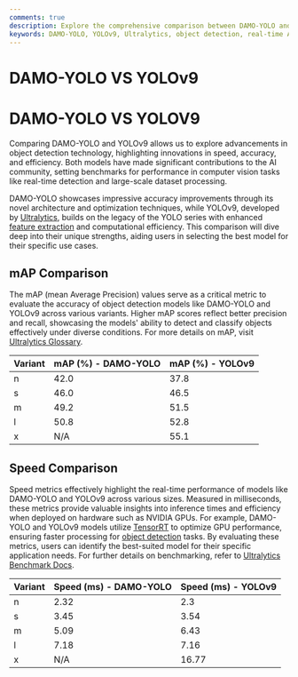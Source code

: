 ```yaml
---
comments: true
description: Explore the comprehensive comparison between DAMO-YOLO and YOLOv9, two cutting-edge models in the field of object detection. Uncover their performance metrics, efficiency, and suitability for real-time AI and edge AI applications, showcasing advancements in computer vision.
keywords: DAMO-YOLO, YOLOv9, Ultralytics, object detection, real-time AI, edge AI, computer vision, model comparison, AI efficiency
---
```


# DAMO-YOLO VS YOLOv9

# DAMO-YOLO VS YOLOV9

Comparing DAMO-YOLO and YOLOv9 allows us to explore advancements in object detection technology, highlighting innovations in speed, accuracy, and efficiency. Both models have made significant contributions to the AI community, setting benchmarks for performance in computer vision tasks like real-time detection and large-scale dataset processing.

DAMO-YOLO showcases impressive accuracy improvements through its novel architecture and optimization techniques, while YOLOv9, developed by [Ultralytics](https://www.ultralytics.com), builds on the legacy of the YOLO series with enhanced [feature extraction](https://www.ultralytics.com/glossary/feature-extraction) and computational efficiency. This comparison will dive deep into their unique strengths, aiding users in selecting the best model for their specific use cases.




## mAP Comparison

The mAP (mean Average Precision) values serve as a critical metric to evaluate the accuracy of object detection models like DAMO-YOLO and YOLOv9 across various variants. Higher mAP scores reflect better precision and recall, showcasing the models' ability to detect and classify objects effectively under diverse conditions. For more details on mAP, visit [Ultralytics Glossary](https://www.ultralytics.com/glossary/mean-average-precision-map).


| Variant | mAP (%) - DAMO-YOLO | mAP (%) - YOLOv9 |
|---------|--------------------|--------------------|
| n | 42.0 | 37.8 |
| s | 46.0 | 46.5 |
| m | 49.2 | 51.5 |
| l | 50.8 | 52.8 |
| x | N/A | 55.1 |



## Speed Comparison

Speed metrics effectively highlight the real-time performance of models like DAMO-YOLO and YOLOv9 across various sizes. Measured in milliseconds, these metrics provide valuable insights into inference times and efficiency when deployed on hardware such as NVIDIA GPUs. For example, DAMO-YOLO and YOLOv9 models utilize [TensorRT](https://docs.ultralytics.com/integrations/tensorrt/) to optimize GPU performance, ensuring faster processing for [object detection](https://www.ultralytics.com/glossary/object-detection) tasks. By evaluating these metrics, users can identify the best-suited model for their specific application needs. For further details on benchmarking, refer to [Ultralytics Benchmark Docs](https://docs.ultralytics.com/modes/benchmark/).


| Variant | Speed (ms) - DAMO-YOLO | Speed (ms) - YOLOv9 |
|---------|-----------------------|-----------------------|
| n | 2.32 | 2.3 |
| s | 3.45 | 3.54 |
| m | 5.09 | 6.43 |
| l | 7.18 | 7.16 |
| x | N/A | 16.77 |
